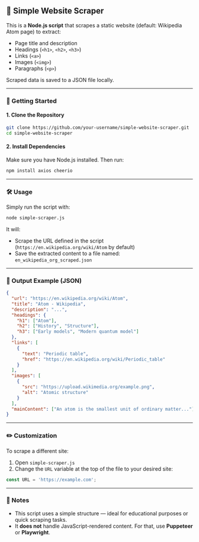 ## 📄 Simple Website Scraper

This is a **Node.js script** that scrapes a static website (default: Wikipedia Atom page) to extract:

* Page title and description
* Headings (`<h1>`, `<h2>`, `<h3>`)
* Links (`<a>`)
* Images (`<img>`)
* Paragraphs (`<p>`)

Scraped data is saved to a JSON file locally.

---

### 🚀 Getting Started

#### 1. Clone the Repository

```bash
git clone https://github.com/your-username/simple-website-scraper.git
cd simple-website-scraper
```

#### 2. Install Dependencies

Make sure you have Node.js installed. Then run:

```bash
npm install axios cheerio
```

---

### 🛠️ Usage

Simply run the script with:

```bash
node simple-scraper.js
```

It will:

* Scrape the URL defined in the script (`https://en.wikipedia.org/wiki/Atom` by default)
* Save the extracted content to a file named: `en_wikipedia_org_scraped.json`

---

### 📁 Output Example (JSON)

```json
{
  "url": "https://en.wikipedia.org/wiki/Atom",
  "title": "Atom - Wikipedia",
  "description": "...",
  "headings": {
    "h1": ["Atom"],
    "h2": ["History", "Structure"],
    "h3": ["Early models", "Modern quantum model"]
  },
  "links": [
    {
      "text": "Periodic table",
      "href": "https://en.wikipedia.org/wiki/Periodic_table"
    }
  ],
  "images": [
    {
      "src": "https://upload.wikimedia.org/example.png",
      "alt": "Atomic structure"
    }
  ],
  "mainContent": ["An atom is the smallest unit of ordinary matter..."]
}
```

---

### ✏️ Customization

To scrape a different site:

1. Open `simple-scraper.js`
2. Change the `URL` variable at the top of the file to your desired site:

```js
const URL = 'https://example.com';
```

---

### 🧪 Notes

* This script uses a simple structure — ideal for educational purposes or quick scraping tasks.
* It **does not** handle JavaScript-rendered content. For that, use **Puppeteer** or **Playwright**.

